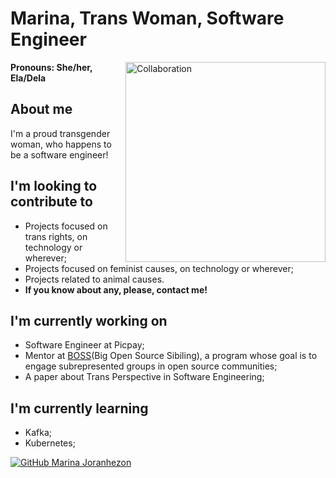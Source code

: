 # Marina, Trans Woman, Software Engineer

<img align='right' alt="Collaboration" src="https://thumbs.gfycat.com/SpottedSmugBronco-max-1mb.gif" width="320"/>

<b>Pronouns: She/her, Ela/Dela</b>

## About me
I'm a proud transgender woman, who happens to be a software engineer!

## I'm looking to contribute to
- Projects focused on trans rights, on technology or wherever;
- Projects focused on feminist causes, on technology or wherever;
- Projects related to animal causes.
- <b>If you know about any, please, contact me!</b>

## I'm currently working on
- Software Engineer at Picpay;
- Mentor at [BOSS](https://github.com/BOSS-BigOpenSourceSibling)(Big Open Source Sibiling), a program whose goal is to engage subrepresented groups in open source communities;
- A paper about Trans Perspective in Software Engineering;

## I'm currently learning
- Kafka;
- Kubernetes;

[![GitHub Marina Joranhezon](https://img.shields.io/github/followers/joranhezon?label=follow&style=social)](https://github.com/joranhezon)
